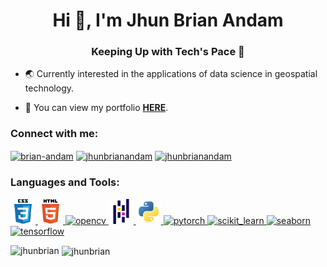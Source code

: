 <h1 align="center">Hi 👋, I'm Jhun Brian Andam</h1>

<h3 align="center">Keeping Up with Tech's Pace 🫠</h3>

- 🌏 Currently interested in the applications of data science in geospatial technology.

- 📑 You can view my portfolio <a href="https://jhunbrian.github.io/portfolio" target="_blank"><strong>HERE</strong></a>.

<h3 align="left">Connect with me:</h3>
<p align="left">
<a href="https://linkedin.com/in/brian-andam" target="blank"><img align="center" src="https://raw.githubusercontent.com/rahuldkjain/github-profile-readme-generator/master/src/images/icons/Social/linked-in-alt.svg" alt="brian-andam" height="30" width="40" /></a>
<a href="https://kaggle.com/jhunbrianandam" target="blank"><img align="center" src="https://raw.githubusercontent.com/rahuldkjain/github-profile-readme-generator/master/src/images/icons/Social/kaggle.svg" alt="jhunbrianandam" height="30" width="40" /></a>
<a href="https://huggingface.co/JhunBrian" target="blank"><img align="center" src="https://huggingface.co/datasets/huggingface/brand-assets/resolve/main/hf-logo.svg" alt="jhunbrianandam" height="30" width="40" /></a>
</p>


<h3 align="left">Languages and Tools:</h3>
<p align="left"> <a href="https://www.w3schools.com/css/" target="_blank" rel="noreferrer"> <img src="https://raw.githubusercontent.com/devicons/devicon/master/icons/css3/css3-original-wordmark.svg" alt="css3" width="40" height="40"/> </a> <a href="https://www.w3.org/html/" target="_blank" rel="noreferrer"> <img src="https://raw.githubusercontent.com/devicons/devicon/master/icons/html5/html5-original-wordmark.svg" alt="html5" width="40" height="40"/> </a> <a href="https://opencv.org/" target="_blank" rel="noreferrer"> <img src="https://www.vectorlogo.zone/logos/opencv/opencv-icon.svg" alt="opencv" width="40" height="40"/> </a> <a href="https://pandas.pydata.org/" target="_blank" rel="noreferrer"> <img src="https://raw.githubusercontent.com/devicons/devicon/2ae2a900d2f041da66e950e4d48052658d850630/icons/pandas/pandas-original.svg" alt="pandas" width="40" height="40"/> </a> <a href="https://www.python.org" target="_blank" rel="noreferrer"> <img src="https://raw.githubusercontent.com/devicons/devicon/master/icons/python/python-original.svg" alt="python" width="40" height="40"/> </a> <a href="https://pytorch.org/" target="_blank" rel="noreferrer"> <img src="https://www.vectorlogo.zone/logos/pytorch/pytorch-icon.svg" alt="pytorch" width="40" height="40"/> </a> <a href="https://scikit-learn.org/" target="_blank" rel="noreferrer"> <img src="https://upload.wikimedia.org/wikipedia/commons/0/05/Scikit_learn_logo_small.svg" alt="scikit_learn" width="40" height="40"/> </a> <a href="https://seaborn.pydata.org/" target="_blank" rel="noreferrer"> <img src="https://seaborn.pydata.org/_images/logo-mark-lightbg.svg" alt="seaborn" width="40" height="40"/> </a> <a href="https://www.tensorflow.org" target="_blank" rel="noreferrer"> <img src="https://www.vectorlogo.zone/logos/tensorflow/tensorflow-icon.svg" alt="tensorflow" width="40" height="40"/> </a> </p>

<p><img align="left" src="https://github-readme-stats.vercel.app/api/top-langs?username=jhunbrian&show_icons=true&locale=en&layout=compact&theme=onedark" alt="jhunbrian" /></p>

<p>&nbsp;<img align="center" src="https://github-readme-stats.vercel.app/api?username=jhunbrian&show_icons=true&locale=en&theme=onedark" alt="jhunbrian" /></p>
